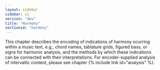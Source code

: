 ```yaml
---
layout: sidebar
sidebar: s1
version: "dev"
title: "Harmony"
sectionid: "harmony"
---
```


This chapter describes the encoding of indications of harmony ocurring within a music text, e.g., chord names, tablature grids, figured bass, or signs for harmonic analysis, and the methods by which these indications can be connected with their interpretations. For encoder-supplied analysis of intervallic content, please see chapter {% include link id="analysis" %}.
